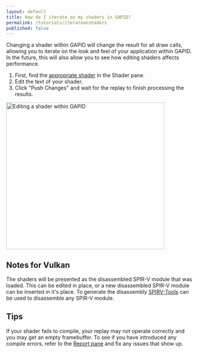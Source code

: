 ```yaml
---
layout: default
title: How do I iterate on my shaders in GAPID?
permalink: /tutorials/iterateonshaders
published: false
---
```


Changing a shader within GAPID will change the result for all draw calls, allowing you to iterate on the look and feel of your application within GAPID. In the future, this will also allow you to see how editing shaders affects performance.

1. First, find the [appropriate shader](../tutorials/seeboundshaders) in the Shader pane.
2. Edit the text of your shader.
3. Click "Push Changes" and wait for the replay to finish processing the results.

<img src="../images/gles/shaders.png" alt="Editing a shader within GAPID" width="426" height="397">

## Notes for Vulkan
The shaders will be presented as the disassembled SPIR-V module that was loaded. This can be edited in place, or a new disassembled SPIR-V module can be inserted in it's place. To generate the disassembly [SPIRV-Tools](SPIRV-Tools) can be used to disassemble any SPIR-V module.

## Tips

If your shader fails to compile, your replay may not operate correctly and you may get an empty framebuffer. To see if you have introduced any compile errors, refer to the [Report pane](..inspect/report) and fix any issues that show up.

[SPIRV-Tools]: https://github.com/khronosgroup/spirv-tools
